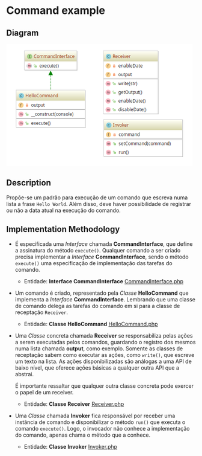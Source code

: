 # Command example

## Diagram

![Image of AbstractFactory](../../../images/command.png)

## Description

Propõe-se um padrão para execução de um comando que escreva numa lista a frase `Hello World`. Além disso,
deve haver possibilidade de registrar ou não a data atual na execução do comando.

## Implementation Methodology

* É especificada uma *Interface* chamada **CommandInterface**, que define a assinatura do método `execute()`.
Qualquer comando a ser criado precisa implementar a *Interface* **CommandInterface**, sendo o método `execute()`
uma especificação de implementação das tarefas do comando.

  - Entidade: **Interface CommandInterface** [CommandInterface.php](CommandInterface.php)

* Um comando é criado, representado pela *Classe* **HelloCommand** que implementa a *Interface* **CommandInterface**.
Lembrando que uma classe de comando delega as tarefas do comando em si para a classe de receptação `Receiver`.

  - Entidade: **Classe HelloCommand** [HelloCommand.php](HelloCommand.php)

* Uma *Classe* concreta chamada **Receiver** se responsabiliza pelas ações a serem executadas pelos
comandos, guardando o registro dos mesmos numa lista chamada **output**, como exemplo. Somente
as classes de receptação sabem como executar as ações, como `write()`, que escreve um texto na lista.
As ações disponibilizadas são análogas a uma API de baixo nível, que oferece ações básicas a qualquer
outra API que a abstrai.

  É importante ressaltar que qualquer outra classe concreta pode exercer o papel de um receiver.

  - Entidade: **Classe Receiver** [Receiver.php](Receiver.php)

* Uma *Classe* chamada **Invoker** fica responsável por receber uma instância de comando
e disponibilizar o método `run()` que executa o comando `execute()`. Logo, o invocador
não conhece a implementação do comando, apenas chama o método que a conhece.

  - Entidade: **Classe Invoker** [Invoker.php](Invoker.php)